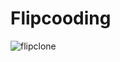# Flipcooding
![flipclone](https://user-images.githubusercontent.com/89276294/134414810-db998793-be54-451e-af45-a17ea7406057.png)

